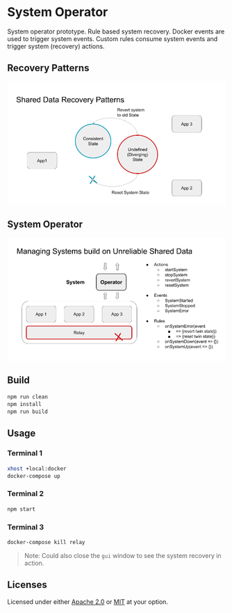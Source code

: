 # System Operator

System operator prototype. Rule based system recovery. Docker events are used to trigger system events. Custom rules consume system events and trigger system (recovery) actions.

## Recovery Patterns

![Scenario](./img/patterns.png)

## System Operator

![Behavior](./img/system.png)

## Build

```sh
npm run clean
npm install
npm run build
```

## Usage

### Terminal 1

```sh
xhost +local:docker
docker-compose up
```

### Terminal 2

```sh
npm start
```

### Terminal 3

```sh
docker-compose kill relay
```

> Note: Could also close the `gui` window to see the system recovery in action.

## Licenses

Licensed under either [Apache 2.0](http://opensource.org/licenses/MIT) or [MIT](http://opensource.org/licenses/MIT) at your option.
